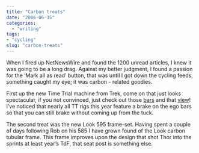 ```yaml
---
title: "Carbon treats"
date: "2006-06-15"
categories:
  - "writing"
tags:
- "cycling"
slug: "carbon-treats"
---
```


When I fired up NetNewsWire and found the 1200 unread articles, I knew it was going to be a long drag. Against my better judgment, I found a passion for the ‘Mark all as read’ button, that was until I got down the cycling feeds, something caught my eye; it was carbon - related goodies.

 <!-- [![Photo sharing][image-1]][1] -->
First up the new Time Trial machine from Trek, come on that just looks spectacular, if you not convinced, just check out those [bars](https://static.flickr.com/71/167628835_f80b8c665f.jpg) and that [view](https://static.flickr.com/73/167628803_c35382db19.jpg)! I’ve noticed that nearly all TT rigs this year feature a brake on the ego bars so that you can still brake without coming up from the tuck.

 <!-- [![Photo sharing][image-2]][4] -->
The second treat was the new Look 595 frame-set. Having spent a couple of days following Rob on his 585 I have grown found of the Look carbon tubular frame. This frame improves upon the design that shot Thor into the sprints at least year’s TdF, that seat post is something else.

